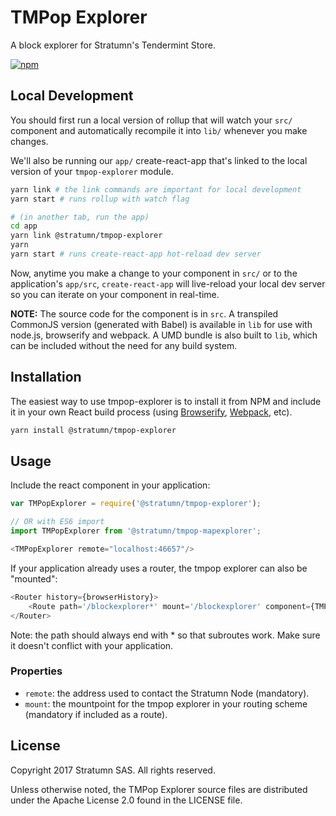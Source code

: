 # TMPop Explorer

A block explorer for Stratumn's Tendermint Store.

[![npm](https://img.shields.io/npm/v/@stratumn/tmpop-explorer.svg)](https://www.npmjs.com/package/@stratumn/tmpop-explorer)

## Local Development

You should first run a local version of rollup that will watch your `src/` component and automatically recompile it into `lib/` whenever you make changes.

We'll also be running our `app/` create-react-app that's linked to the local version of your `tmpop-explorer` module.

```bash
yarn link # the link commands are important for local development
yarn start # runs rollup with watch flag

# (in another tab, run the app)
cd app
yarn link @stratumn/tmpop-explorer
yarn
yarn start # runs create-react-app hot-reload dev server
```

Now, anytime you make a change to your component in `src/` or to the application's `app/src`, `create-react-app` will live-reload your local dev server so you can iterate on your component in real-time.

**NOTE:** The source code for the component is in `src`. A transpiled CommonJS version (generated with Babel) is available in `lib` for use with node.js, browserify and webpack. A UMD bundle is also built to `lib`, which can be included without the need for any build system.

## Installation

The easiest way to use tmpop-explorer is to install it from NPM and include it in your own React build process (using [Browserify](http://browserify.org), [Webpack](http://webpack.github.io/), etc).

```bash
yarn install @stratumn/tmpop-explorer
```

## Usage

Include the react component in your application:

```javascript
var TMPopExplorer = require('@stratumn/tmpop-explorer');

// OR with ES6 import
import TMPopExplorer from '@stratumn/tmpop-mapexplorer';

<TMPopExplorer remote="localhost:46657"/>
```

If your application already uses a router, the tmpop explorer can also be "mounted":

```javascript
<Router history={browserHistory}>
    <Route path='/blockexplorer*' mount='/blockexplorer' component={TMPopExplorer} remote="localhost:46657"/>
</Router>
```

Note: the path should always end with * so that subroutes work. Make sure it doesn't conflict with your application.

### Properties

* `remote`: the address used to contact the Stratumn Node (mandatory).
* `mount`: the mountpoint for the tmpop explorer in your routing scheme (mandatory if included as a route).

## License

Copyright 2017 Stratumn SAS. All rights reserved.

Unless otherwise noted, the TMPop Explorer source files are distributed under the Apache License 2.0 found in the LICENSE file.
